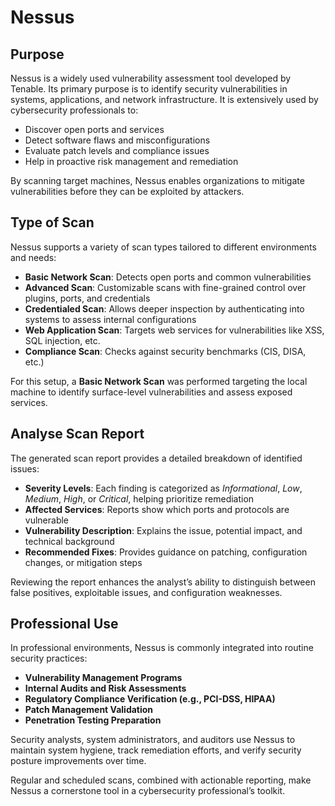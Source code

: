 # Nessus

## Purpose  
Nessus is a widely used vulnerability assessment tool developed by Tenable. Its primary purpose is to identify security vulnerabilities in systems, applications, and network infrastructure. It is extensively used by cybersecurity professionals to:

- Discover open ports and services  
- Detect software flaws and misconfigurations  
- Evaluate patch levels and compliance issues  
- Help in proactive risk management and remediation  

By scanning target machines, Nessus enables organizations to mitigate vulnerabilities before they can be exploited by attackers.

## Type of Scan  
Nessus supports a variety of scan types tailored to different environments and needs:

- **Basic Network Scan**: Detects open ports and common vulnerabilities  
- **Advanced Scan**: Customizable scans with fine-grained control over plugins, ports, and credentials  
- **Credentialed Scan**: Allows deeper inspection by authenticating into systems to assess internal configurations  
- **Web Application Scan**: Targets web services for vulnerabilities like XSS, SQL injection, etc.  
- **Compliance Scan**: Checks against security benchmarks (CIS, DISA, etc.)

For this setup, a **Basic Network Scan** was performed targeting the local machine to identify surface-level vulnerabilities and assess exposed services.

## Analyse Scan Report  
The generated scan report provides a detailed breakdown of identified issues:

- **Severity Levels**: Each finding is categorized as *Informational*, *Low*, *Medium*, *High*, or *Critical*, helping prioritize remediation  
- **Affected Services**: Reports show which ports and protocols are vulnerable  
- **Vulnerability Description**: Explains the issue, potential impact, and technical background  
- **Recommended Fixes**: Provides guidance on patching, configuration changes, or mitigation steps

Reviewing the report enhances the analyst’s ability to distinguish between false positives, exploitable issues, and configuration weaknesses.

## Professional Use  
In professional environments, Nessus is commonly integrated into routine security practices:

- **Vulnerability Management Programs**  
- **Internal Audits and Risk Assessments**  
- **Regulatory Compliance Verification (e.g., PCI-DSS, HIPAA)**  
- **Patch Management Validation**  
- **Penetration Testing Preparation**

Security analysts, system administrators, and auditors use Nessus to maintain system hygiene, track remediation efforts, and verify security posture improvements over time.

Regular and scheduled scans, combined with actionable reporting, make Nessus a cornerstone tool in a cybersecurity professional’s toolkit.
